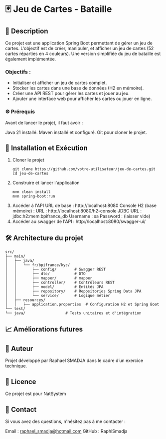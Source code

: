 # 🃏 Jeu de Cartes - Bataille

## 📝 Description
Ce projet est une application Spring Boot permettant de gérer un jeu de cartes. L'objectif est de créer, manipuler, et afficher un jeu de cartes (52 cartes réparties en 4 couleurs). Une version simplifiée du jeu de bataille est également implémentée.
### Objectifs :
* Initialiser et afficher un jeu de cartes complet.
* Stocker les cartes dans une base de données (H2 en mémoire).
* Créer une API REST pour gérer les cartes et jouer au jeu.
* Ajouter une interface web pour afficher les cartes ou jouer en ligne.
### ⚙ Prérequis
Avant de lancer le projet, il faut avoir :

Java 21 installé.
Maven installé et configuré.
Git pour cloner le projet.

## 🚀 Installation et Exécution
1. Cloner le projet
   ```
   git clone https://github.com/votre-utilisateur/jeu-de-cartes.git
   cd jeu-de-cartes
   ```
2. Construire et lancer l'application
   ```
   mvn clean install
   mvn spring-boot:run
   ```
3. Accéder à l'API URL de base : http://localhost:8080
   Console H2 (base mémoire) :
   URL : http://localhost:8080/h2-console
   JDBC URL : jdbc:h2:mem:bpifrance_db
   Username : sa
   Password : (laisser vide)
4. Accéder au swagger de l'API : http://localhost:8080/swagger-ui/

## 🛠 Architecture du projet

```
src/
├── main/
│   ├── java/
│   │   └── fr/bpifrance/kyc/
│   │       ├── config/        # Swagger REST
│   │       ├── dto/           # DTO
│   │       ├── mapper/        # mapper
│   │       ├── controller/    # Contrôleurs REST
│   │       ├── model/         # Entités JPA
│   │       ├── repository/    # Repositories Spring Data JPA
│   │       └── service/       # Logique métier
│   ├── resources/
│   │   ├── application.properties  # Configuration H2 et Spring Boot
└── test/
└── java/                  # Tests unitaires et d'intégration
```

## 📈 Améliorations futures

## 👤 Auteur
Projet développé par Raphael SMADJA dans le cadre d’un exercice technique.

## 📜 Licence
Ce projet est pour NatSystem

## 📧 Contact
Si vous avez des questions, n'hésitez pas à me contacter :

Email : raphael_smadja@hotmail.com
GitHub : RaphiSmadja
